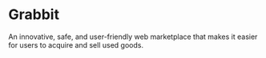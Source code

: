 # Grabbit
An innovative, safe, and user-friendly web marketplace that makes it easier for users to acquire and sell used goods. 
